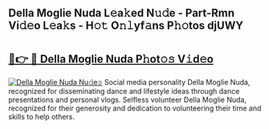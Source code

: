 ## Della Moglie Nuda L𝚎a𝚔ed N𝚞𝚍e - Part-Rmn Vi𝚍𝚎o L𝚎a𝚔s - H𝚘𝚝 O𝚗𝚕yf𝚊ns P𝚑𝚘tos djUWY

# <h2><a href="http://kf3z0xg.oniu.top/?m=Della+Moglie+Nuda">🔗👉 🔴 Della Moglie Nuda P𝚑ot𝚘𝚜 V𝚒d𝚎o</a></h2>

[![Della Moglie Nuda Nu𝚍e𝚜](https://i.imgur.com/0qMVB7G.gif)](http://kf3z0xg.oniu.top/?m=Della+Moglie+Nuda)
Social media personality Della Moglie Nuda, recognized for disseminating dance and lifestyle ideas through dance presentations and personal vlogs. Selfless volunteer Della Moglie Nuda, recognized for their generosity and dedication to volunteering their time and skills to help others.  
